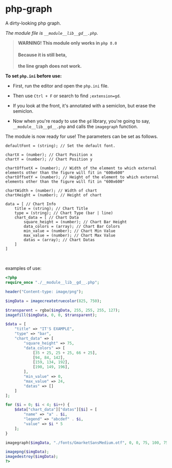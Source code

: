 # php-graph
A dirty-looking php graph.

*The module file is `__module__lib__gd__.php`.*


> **WARNING! This module only works in `php 8.0`**
> #### Because it is still beta,
> **the line graph does not work.**


**To set `php.ini` before use:**

- First, run the editor and open the `php.ini` file.

- Then use `Ctrl + F` or search to find `;extension=gd`.

- If you look at the front, it's annotated with a semiclon, but erase the semiclon.

- Now when you're ready to use the `gd` library, you're going to say, `__module__lib__gd__.php` and calls the `imagegraph` function.

The module is now ready for use! The parameters can be set as follows.

```
defaultFont = (string); // Set the default font.

chartX = (number); // Chart Position x
chartY = (number); // Chart Position y

chartOffsetX = (number); // Width of the element to which external elements other than the figure will fit in "600x600"
chartOffsetY = (number); // Height of the element to which external elements other than the figure will fit in "600x600"

chartWidth = (number); // Width of chart
chartHeight = (number); // Height of chart

data = [ // Chart Info
    title = (string); // Chart Title
    type = (string); // Chart Type (bar | line)
    chart_data = [ // Chart Data
        square_height = (number); // Chart Bar Height
        data_colors = (array); // Chart Bar Colors
        min_value = (number); // Chart Min Value
        max_value = (number); // Chart Max Value
        datas = (array); // Chart Datas
    ]
]
```

<br>

examples of use:

```php
<?php
require_once "./__module__lib__gd__.php";

header("Content-type: image/png");

$imgData = imagecreatetruecolor(825, 750);

$transparent = rgba($imgData, 255, 255, 255, 127);
imagefill($imgData, 0, 0, $transparent);

$data = [
    "title" => "IT'S EXAMPLE",
    "type" => "bar",
    "chart_data" => [
        "square_height" => 75,
        "data_colors" => [
            [35 + 25, 25 + 25, 66 + 25],
            [94, 84, 142],
            [159, 134, 192],
            [190, 149, 196],
        ],
        "min_value" => 0,
        "max_value" => 24,
        "datas" => []
    ]
];

for ($i = 0; $i < 4; $i++) {
    $data["chart_data"]["datas"][$i] = [
        "name" => "a" . $i,
        "legend" => "abcdef" . $i,
        "value" => $i * 5
    ];
}

imagegraph($imgData, "./fonts/GmarketSansMedium.otf", 0, 0, 75, 100, 750, 750, $data);

imagepng($imgData);
imagedestroy($imgData);
?>
```
